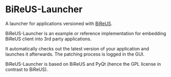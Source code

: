 # BiReUS-Launcher
A launcher for applications versioned with [BiReUS](https://github.com/Brutus5000/BiReUS).

BiReUS-Launcher is an example or reference implementation for embedding BiReUS client into 3rd party applications.

It automatically checks out the latest version of your application and launches it afterwards. The patching process is logged in the GUI.

BiReUS-Launcher is based on BiReUS and PyQt (hence the GPL license in contrast to BiReUS).